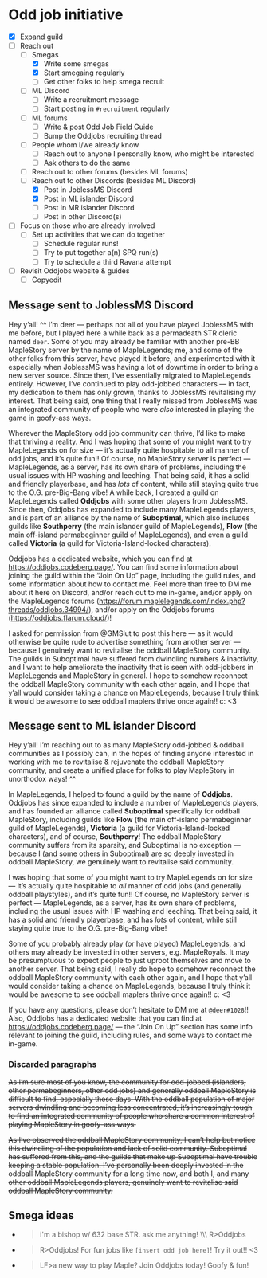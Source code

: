 # Odd job initiative

- [x] Expand guild
- [ ] Reach out
    - [ ] Smegas
        - [x] Write some smegas
        - [x] Start smegaing regularly
        - [ ] Get other folks to help smega recruit
    - [ ] ML Discord
        - [ ] Write a recruitment message
        - [ ] Start posting in `#recruitment` regularly
    - [ ] ML forums
        - [ ] Write & post Odd Job Field Guide
        - [ ] Bump the Oddjobs recruiting thread
    - [ ] People whom I/we already know
        - [ ] Reach out to anyone I personally know, who might be interested
        - [ ] Ask others to do the same
    - [ ] Reach out to other forums (besides ML forums)
    - [ ] Reach out to other Discords (besides ML Discord)
        - [x] Post in JoblessMS Discord
        - [x] Post in ML islander Discord
        - [ ] Post in MR islander Discord
        - [ ] Post in other Discord(s)
- [ ] Focus on those who are already involved
    - [ ] Set up activities that we can do together
        - [ ] Schedule regular runs!
        - [ ] Try to put together a(n) SPQ run(s)
        - [ ] Try to schedule a third Ravana attempt
- [ ] Revisit Oddjobs website & guides
    - [ ] Copyedit

## Message sent to JoblessMS Discord

Hey y’all! ^^ I’m deer — perhaps not all of you have played JoblessMS with me before, but I played here a while back as a permadeath STR cleric named `deer`. Some of you may already be familiar with another pre-BB MapleStory server by the name of MapleLegends; me, and some of the other folks from this server, have played it before, and experimented with it especially when JoblessMS was having a lot of downtime in order to bring a new server source. Since then, I’ve essentially migrated to MapleLegends entirely. However, I’ve continued to play odd-jobbed characters — in fact, my dedication to them has only grown, thanks to JoblessMS revitalising my interest. That being said, one thing that I really missed from JoblessMS was an integrated community of people who were _also_ interested in playing the game in goofy-ass ways.

Wherever the MapleStory odd job community can thrive, I’d like to make that thriving a reality. And I was hoping that some of you might want to try MapleLegends on for size — it’s actually quite hospitable to all manner of odd jobs, and it’s quite fun!! Of course, no MapleStory server is perfect — MapleLegends, as a server, has its own share of problems, including the usual issues with HP washing and leeching. That being said, it has a solid and friendly playerbase, and has _lots_ of content, while still staying quite true to the O.G. pre-Big-Bang vibe! A while back, I created a guild on MapleLegends called **Oddjobs** with some other players from JoblessMS. Since then, Oddjobs has expanded to include many MapleLegends players, and is part of an alliance by the name of **Suboptimal**, which also includes guilds like **Southperry** (the main islander guild of MapleLegends), **Flow** (the main off-island permabeginner guild of MapleLegends), and even a guild called **Victoria** (a guild for Victoria-Island-locked characters).

Oddjobs has a dedicated website, which you can find at <https://oddjobs.codeberg.page/>. You can find some information about joining the guild within the “Join On Up” page, including the guild rules, and some information about how to contact me. Feel more than free to DM me about it here on Discord, and/or reach out to me in-game, and/or apply on the MapleLegends forums (<https://forum.maplelegends.com/index.php?threads/oddjobs.34994/>), and/or apply on the Oddjobs forums (<https://oddjobs.flarum.cloud/>)!

I asked for permission from @GMSlut to post this here — as it would otherwise be quite rude to advertise something from another server — because I genuinely want to revitalise the oddball MapleStory community. The guilds in Suboptimal have suffered from dwindling numbers & inactivity, and I want to help ameliorate the inactivity that is seen with odd-jobbers in MapleLegends and MapleStory in general. I hope to somehow reconnect the oddball MapleStory community with each other again, and I hope that y’all would consider taking a chance on MapleLegends, because I truly think it would be awesome to see oddball maplers thrive once again!! c: \<3

## Message sent to ML islander Discord

Hey y’all! I’m reaching out to as many MapleStory odd-jobbed & oddball communities as I possibly can, in the hopes of finding anyone interested in working with me to revitalise & rejuvenate the oddball MapleStory community, and create a unified place for folks to play MapleStory in unorthodox ways! ^^

In MapleLegends, I helped to found a guild by the name of **Oddjobs**. Oddjobs has since expanded to include a number of MapleLegends players, and has founded an alliance called **Suboptimal** specifically for oddball MapleStory, including guilds like **Flow** (the main off-island permabeginner guild of MapleLegends), **Victoria** (a guild for Victoria-Island-locked characters), and of course, **Southperry**! The oddball MapleStory community suffers from its sparsity, and Suboptimal is no exception — because I (and some others in Suboptimal) are so deeply invested in oddball MapleStory, we genuinely want to revitalise said community.

I was hoping that some of you might want to try MapleLegends on for size — it’s actually quite hospitable to _all_ manner of odd jobs (and generally oddball playstyles), and it’s quite fun!! Of course, no MapleStory server is perfect — MapleLegends, as a server, has its own share of problems, including the usual issues with HP washing and leeching. That being said, it has a solid and friendly playerbase, and has _lots_ of content, while still staying quite true to the O.G. pre-Big-Bang vibe!

Some of you probably already play (or have played) MapleLegends, and others may already be invested in other servers, e.g. MapleRoyals. It may be presumptuous to expect people to just uproot themselves and move to another server. That being said, I really do hope to somehow reconnect the oddball MapleStory community with each other again, and I hope that y’all would consider taking a chance on MapleLegends, because I truly think it would be awesome to see oddball maplers thrive once again!! c: \<3

If you have any questions, please don’t hesitate to DM me at `@deer#1028`!! Also, Oddjobs has a dedicated website that you can find at <https://oddjobs.codeberg.page/> — the “Join On Up” section has some info relevant to joining the guild, including rules, and some ways to contact me in-game.

### Discarded paragraphs

~~As I’m sure most of you know, the community for odd-jobbed (islanders, other permabeginners, other odd jobs) and generally oddball MapleStory is difficult to find, especially these days. With the oddball population of major servers dwindling and becoming less concentrated, it’s increasingly tough to find an integrated community of people who share a common interest of playing MapleStory in goofy-ass ways.~~

~~As I’ve observed the oddball MapleStory community, I can’t help but notice this dwindling of the population and lack of solid community. Suboptimal has suffered from this, and the guilds that make up Suboptimal have trouble keeping a stable population. I’ve personally been deeply invested in the oddball MapleStory community for a long time now, and both I, and many other oddball MapleLegends players, genuinely want to revitalise said oddball MapleStory community.~~

## Smega ideas

- > i'm a bishop w/ 632 base STR. ask me anything! \\\\\\ R\>Oddjobs
- > R\>Oddjobs! For fun jobs like `[insert odd job here]`! Try it out!! \<3
- > LF\>a new way to play Maple? Join Oddjobs today! Goofy & fun!
